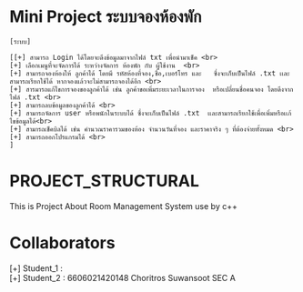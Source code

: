 # Mini Project ระบบจองห้องพัก
    [ระบบ]

    [[+] สามารถ Login ได้โดยจะดึงข้อมูลมาจากไฟล์ txt เพื่อนำมาเช็ค <br>
    [+] เลือกเมนูที่จะจัดการได้ ระหว่างจัดการ ห้องพัก กับ ผู้ใช้งาน  <br>
    [+] สามารถจองห้องให้ ลูกค้าได้ โดยมี รหัสห้องที่จอง,ชื่อ,เบอร์โทร และ   ซึ่งจะเก็บเป็นไฟล์ .txt เเละสามารถเรียกใช้ได้ หากจองแล้วจะไม่สามารถจองได้อีก <br>
    [+] สารมารถแก้ไขการจองของลูกค้าได้ เช่น ลูกค้าขอเพิ่มระยะเวลาในการจอง  หรือเปลี่ยนชื่อคนจอง โดยดึงจากไฟล์ .txt <br>
    [+] สามารถลบข้อมูลของลูกค้าได้ <br>
    [+] สามารถจัดการ user หรือพนักในระบบได้ ซึ่งจะเก็บเป็นไฟล์ .txt  เเละสามารถเรียกใช้เพื่อเพิ่มหรือเเก้ไขข้อมูลได้<br>
    [+] สามารถเช็คบิลได้ เช่น คำนวณราคารวมของห้อง จำนวนวันที่จอง และราคาจริง ๆ ที่ต้องจ่ายทั้งหมด <br>
    [+] สามารถออกโปรแกรมได้ <br>
    ]


# PROJECT_STRUCTURAL
This is Project About Room Management System
use by c++ 

# Collaborators
[+] Student_1 :  <br>
[+] Student_2 : 6606021420148 Choritros Suwansoot SEC A 


